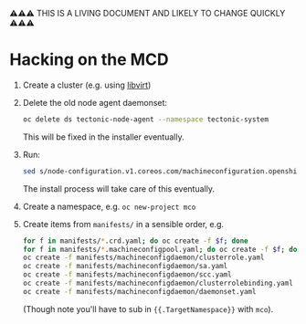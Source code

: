 ⚠⚠⚠ THIS IS A LIVING DOCUMENT AND LIKELY TO CHANGE QUICKLY ⚠⚠⚠

# Hacking on the MCD

1. Create a cluster (e.g. using [libvirt](https://github.com/openshift/installer/blob/master/Documentation/dev/libvirt-howto.md))
2. Delete the old node agent daemonset:

    ```sh
    oc delete ds tectonic-node-agent --namespace tectonic-system
    ```

    This will be fixed in the installer eventually.

3. Run:

    ```sh
    sed s/node-configuration.v1.coreos.com/machineconfiguration.openshift.io/g /opt/tectonic/node-annotations.json >/etc/machine-config-daemon/node-annotations.json
    ```

    The install process will take care of this eventually.

4. Create a namespace, e.g. `oc new-project mco`
5. Create items from `manifests/` in a sensible order, e.g.

    ```sh
    for f in manifests/*.crd.yaml; do oc create -f $f; done
    for f in manifests/*.machineconfigpool.yaml; do oc create -f $f; done
    oc create -f manifests/machineconfigdaemon/clusterrole.yaml
    oc create -f manifests/machineconfigdaemon/sa.yaml
    oc create -f manifests/machineconfigdaemon/scc.yaml
    oc create -f manifests/machineconfigdaemon/clusterrolebinding.yaml
    oc create -f manifests/machineconfigdaemon/daemonset.yaml
    ```

    (Though note you'll have to sub in `{{.TargetNamespace}}` with `mco`).
